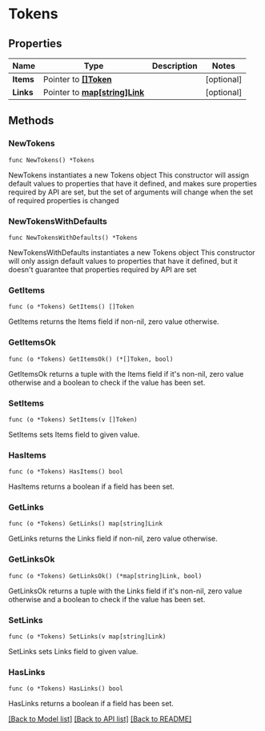 # Tokens

## Properties

Name | Type | Description | Notes
------------ | ------------- | ------------- | -------------
**Items** | Pointer to [**[]Token**](Token.md) |  | [optional] 
**Links** | Pointer to [**map[string]Link**](Link.md) |  | [optional] 

## Methods

### NewTokens

`func NewTokens() *Tokens`

NewTokens instantiates a new Tokens object
This constructor will assign default values to properties that have it defined,
and makes sure properties required by API are set, but the set of arguments
will change when the set of required properties is changed

### NewTokensWithDefaults

`func NewTokensWithDefaults() *Tokens`

NewTokensWithDefaults instantiates a new Tokens object
This constructor will only assign default values to properties that have it defined,
but it doesn't guarantee that properties required by API are set

### GetItems

`func (o *Tokens) GetItems() []Token`

GetItems returns the Items field if non-nil, zero value otherwise.

### GetItemsOk

`func (o *Tokens) GetItemsOk() (*[]Token, bool)`

GetItemsOk returns a tuple with the Items field if it's non-nil, zero value otherwise
and a boolean to check if the value has been set.

### SetItems

`func (o *Tokens) SetItems(v []Token)`

SetItems sets Items field to given value.

### HasItems

`func (o *Tokens) HasItems() bool`

HasItems returns a boolean if a field has been set.

### GetLinks

`func (o *Tokens) GetLinks() map[string]Link`

GetLinks returns the Links field if non-nil, zero value otherwise.

### GetLinksOk

`func (o *Tokens) GetLinksOk() (*map[string]Link, bool)`

GetLinksOk returns a tuple with the Links field if it's non-nil, zero value otherwise
and a boolean to check if the value has been set.

### SetLinks

`func (o *Tokens) SetLinks(v map[string]Link)`

SetLinks sets Links field to given value.

### HasLinks

`func (o *Tokens) HasLinks() bool`

HasLinks returns a boolean if a field has been set.


[[Back to Model list]](../README.md#documentation-for-models) [[Back to API list]](../README.md#documentation-for-api-endpoints) [[Back to README]](../README.md)


